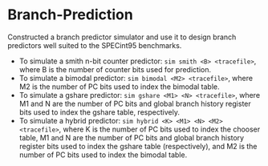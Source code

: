 # Branch-Prediction
Constructed a branch predictor simulator and use it to design branch predictors well suited to the SPECint95 benchmarks.



- To simulate a smith n-bit counter predictor: `sim smith <B> <tracefile>`, where B is the number of counter bits used for prediction.
- To simulate a bimodal predictor: `sim bimodal <M2> <tracefile>`, where M2 is the number of PC bits used to index the bimodal table.
- To simulate a gshare predictor: `sim gshare <M1> <N> <tracefile>`, where M1 and N are the number of PC bits and global branch history register bits used to index the gshare table, respectively.
- To simulate a hybrid predictor: `sim hybrid <K> <M1> <N> <M2> <tracefile>`, where K is the number of PC bits used to index the chooser table, M1 and N are the number of PC bits and global branch history register bits used to index the gshare table (respectively), and M2 is the number of PC bits used to index the bimodal table.
